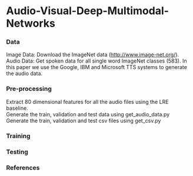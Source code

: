# Audio-Visual-Deep-Multimodal-Networks


### Data

Image Data: Download the ImageNet data (http://www.image-net.org/). </br>
Audio Data: Get spoken data for all single word ImageNet classes (583). In this paper we use the Google, IBM and Microsoft TTS systems to generate the audio data.

### Pre-processing

Extract 80 dimensional features for all the audio files using the LRE baseline.</br>
Generate the train, validation and test data using get_audio_data.py</br>
Generate the train, validation and test csv files using get_csv.py


### Training


### Testing

### References
